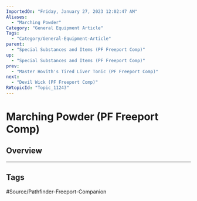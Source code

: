 ```yaml
---
ImportedOn: "Friday, January 27, 2023 12:02:47 AM"
Aliases:
  - "Marching Powder"
Category: "General Equipment Article"
Tags:
  - "Category/General-Equipment-Article"
parent:
  - "Special Substances and Items (PF Freeport Comp)"
up:
  - "Special Substances and Items (PF Freeport Comp)"
prev:
  - "Master Hovith's Tired Liver Tonic (PF Freeport Comp)"
next:
  - "Devil Wick (PF Freeport Comp)"
RWtopicId: "Topic_11243"
---
```

# Marching Powder (PF Freeport Comp)
## Overview

---
## Tags
#Source/Pathfinder-Freeport-Companion

